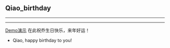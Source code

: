 ## Qiao_birthday
---
---
[Demo演示](https://tuple-list.github.io/Qiao_birthday/.)
在此祝乔生日快乐，来年好运！
+ Qiao, happy birthday to you!

